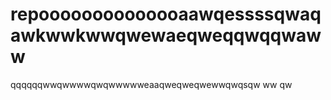 # repoooooooooooooaawqessssqwaqawkwwkwwqwewaeqweqqwqqwaww
qqqqqqwwqwwwwqwqwwwwweaaqweqweqwewwqwqsqw
ww
qw
